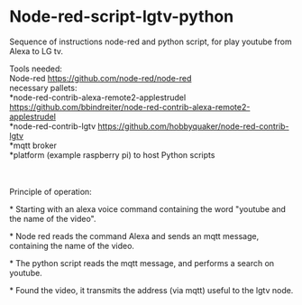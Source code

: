 # Node-red-script-lgtv-python
Sequence of instructions node-red and python script, for play youtube from Alexa to LG tv.
<br>

Tools needed:<br>
Node-red  https://github.com/node-red/node-red <br>
  necessary pallets:<br>
    *node-red-contrib-alexa-remote2-applestrudel  https://github.com/bbindreiter/node-red-contrib-alexa-remote2-applestrudel <br>
    *node-red-contrib-lgtv  https://github.com/hobbyquaker/node-red-contrib-lgtv <br>
*mqtt broker <br>
*platform (example raspberry pi) to host Python scripts
<br> <br> <br>
<p>Principle of operation:</p>
<p>* Starting with an alexa voice command containing the word "youtube and the name of the video".</p>
<p>* Node red reads the command Alexa and sends an mqtt message, containing the name of the video.</p>
<p>* The python script reads the mqtt message, and performs a search on youtube.</p>
<p>* Found the video, it transmits the address (via mqtt) useful to the lgtv node.</p>
